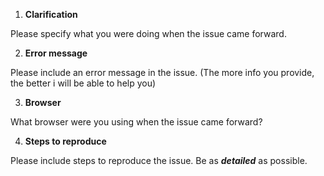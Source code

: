 1. **Clarification**
  
  Please specify what you were doing when the issue came forward.
  
2. **Error message**

  Please include an error message in the issue. (The more info you provide, the better i will be able to help you)
  
3. **Browser**

  What browser were you using when the issue came forward?
  
4. **Steps to reproduce**

  Please include steps to reproduce the issue. Be as ***detailed*** as possible.
